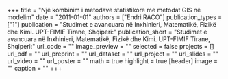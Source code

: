 +++
title = "Një kombinim i metodave statistikore me metodat GIS në modelim"
date = "2011-01-01"
authors = ["Endri RACO"]
publication_types = ["1"]
publication = "Studimet e avancuara në Inxhinieri, Matematikë, Fizikë dhe Kimi.  UPT-FIMIF Tirane, Shqiperi:"
publication_short = "Studimet e avancuara në Inxhinieri, Matematikë, Fizikë dhe Kimi.  UPT-FIMIF Tirane, Shqiperi:"
url_code = ""
image_preview = ""
selected = false
projects = []
url_pdf = ""
url_preprint = ""
url_dataset = ""
url_project = ""
url_slides = ""
url_video = ""
url_poster = ""
math = true
highlight = true
[header]
image = ""
caption = ""
+++
